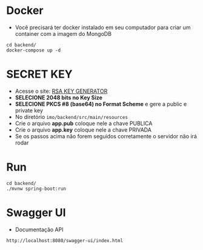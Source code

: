 # Docker
- Você precisará ter docker instalado em seu computador para criar um container com a imagem do MongoDB
```
cd backend/
docker-compose up -d
```

# SECRET KEY
- Acesse o site: [RSA KEY GENERATOR](https://www.csfieldguide.org.nz/en/interactives/rsa-key-generator/)
- **SELECIONE 2048 bits no Key Size**
- **SELECIONE PKCS #8 (base64) no Format Scheme** e gere a public e private key
- No diretório `imo/backend/src/main/resources`
- Crie o arquivo **app.pub** coloque nele a chave PUBLICA
- Crie o arquivo  **app.key** coloque nele a chave PRIVADA
- Se os passos acima não forem seguidos corretamente o servidor não irá rodar

# Run
```
cd backend/
./mvnw spring-boot:run
```
# Swagger UI
- Documentação API 
```
http://localhost:8080/swagger-ui/index.html
```

